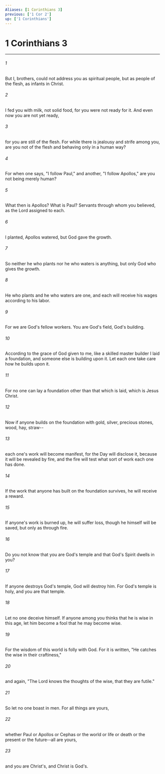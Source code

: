 ```yaml
---
Aliases: [1 Corinthians 3]
previous: ['1 Cor 2']
up: ['1 Corinthians']
---
```

# 1 Corinthians 3

***

 

###### 1 
But I, brothers, could not address you as spiritual people, but as people of the flesh, as infants in Christ. 
 

###### 2 
I fed you with milk, not solid food, for you were not ready for it. And even now you are not yet ready, 
 

###### 3 
for you are still of the flesh. For while there is jealousy and strife among you, are you not of the flesh and behaving only in a human way? 
 

###### 4 
For when one says, "I follow Paul," and another, "I follow Apollos," are you not being merely human?
 
 

###### 5 
What then is Apollos? What is Paul? Servants through whom you believed, as the Lord assigned to each. 
 

###### 6 
I planted, Apollos watered, but God gave the growth. 
 

###### 7 
So neither he who plants nor he who waters is anything, but only God who gives the growth. 
 

###### 8 
He who plants and he who waters are one, and each will receive his wages according to his labor. 
 

###### 9 
For we are God's fellow workers. You are God's field, God's building.
 
 

###### 10 
According to the grace of God given to me, like a skilled master builder I laid a foundation, and someone else is building upon it. Let each one take care how he builds upon it. 
 

###### 11 
For no one can lay a foundation other than that which is laid, which is Jesus Christ. 
 

###### 12 
Now if anyone builds on the foundation with gold, silver, precious stones, wood, hay, straw-- 
 

###### 13 
each one's work will become manifest, for the Day will disclose it, because it will be revealed by fire, and the fire will test what sort of work each one has done. 
 

###### 14 
If the work that anyone has built on the foundation survives, he will receive a reward. 
 

###### 15 
If anyone's work is burned up, he will suffer loss, though he himself will be saved, but only as through fire.
 
 

###### 16 
Do you not know that you are God's temple and that God's Spirit dwells in you? 
 

###### 17 
If anyone destroys God's temple, God will destroy him. For God's temple is holy, and you are that temple.
 
 

###### 18 
Let no one deceive himself. If anyone among you thinks that he is wise in this age, let him become a fool that he may become wise. 
 

###### 19 
For the wisdom of this world is folly with God. For it is written, "He catches the wise in their craftiness," 
 

###### 20 
and again, "The Lord knows the thoughts of the wise, that they are futile." 
 

###### 21 
So let no one boast in men. For all things are yours, 
 

###### 22 
whether Paul or Apollos or Cephas or the world or life or death or the present or the future--all are yours, 
 

###### 23 
and you are Christ's, and Christ is God's.
 
